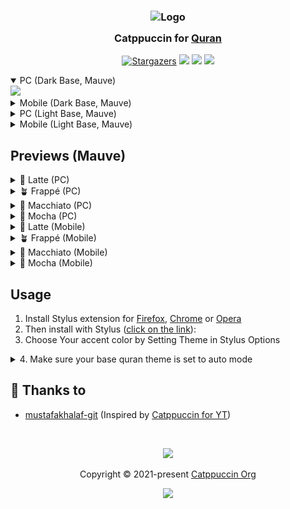 <h3 align="center">
	<img src="https://raw.githubusercontent.com/mustafakhalaf-git/Quran/main/assets/quran.png" width="100" alt="Logo"/><br/>
	<img src="https://raw.githubusercontent.com/catppuccin/catppuccin/main/assets/misc/transparent.png" height="30" width="0px"/>
	Catppuccin for <a href="https://quran.com">Quran</a>
	<img src="https://raw.githubusercontent.com/catppuccin/catppuccin/main/assets/misc/transparent.png" height="30" width="0px"/>
</h3>

<p align="center">
    <a href="https://github.com/mustafakhalaf-git/Quran/stargazers"><img alt="Stargazers" src="https://img.shields.io/github/stars/mustafakhalaf-git/Quran?colorA=363a4f&colorB=b7bdf8&style=for-the-badge"></a>
    <a href="https://github.com/mustafakhalaf-git/Quran/issues"><img src="https://img.shields.io/github/issues/mustafakhalaf-git/Quran?colorA=363a4f&colorB=f5a97f&style=for-the-badge"></a>
    <a href="https://github.com/mustafakhalaf-git/Quran/contributors"><img src="https://img.shields.io/github/contributors/mustafakhalaf-git/Quran?colorA=363a4f&colorB=a6da95&style=for-the-badge"></a>
    <a href="https://raw.githubusercontent.com/mustafakhalaf-git/quran/main/src/CatppuccinQuran.user.css"><img src="https://img.shields.io/badge/stylus-install-cba6f7?colorA=363a4f&style=for-the-badge"></a>
</p>

<p align="center">
  <details open>
  <summary>PC (Dark Base, Mauve)</summary>
  <img src="https://raw.githubusercontent.com/mustafakhalaf-git/quran/main/assets/DarkPreviewPC.webp"/>
  </details>
  <details>
  <summary>Mobile (Dark Base, Mauve)</summary>
  <img src="https://raw.githubusercontent.com/mustafakhalaf-git/quran/main/assets/DarkPreviewMobile.webp"/>
  </details>
  <details>
  <summary>PC (Light Base, Mauve)</summary>
  <img src="https://raw.githubusercontent.com/mustafakhalaf-git/quran/main/assets/LightPreviewPC.webp"/>
  </details>
  <details>
  <summary>Mobile (Light Base, Mauve)</summary>
  <img src="https://raw.githubusercontent.com/mustafakhalaf-git/quran/main/assets/LightPreviewMobile.webp"/>
  </details>
</p>

## Previews (Mauve)

<details>
<summary>🌻 Latte (PC)</summary>
<img src="https://raw.githubusercontent.com/mustafakhalaf-git/quran/main/assets/LatteDarkPC.png"/>
</details>
<details>
<summary>🪴 Frappé (PC)</summary>
<img src="https://raw.githubusercontent.com/mustafakhalaf-git/quran/main/assets/FrappeDarkPC.png"/>
</details>
<details>
<summary>🌺 Macchiato (PC)</summary>
<img src="https://raw.githubusercontent.com/mustafakhalaf-git/quran/main/assets/MacchiatoDarkPC.png"/>
</details>
<details>
<summary>🌿 Mocha (PC)</summary>
<img src="https://raw.githubusercontent.com/mustafakhalaf-git/quran/main/assets/MochaDarkPC.png"/>
</details>
<details>
<summary>🌻 Latte (Mobile)</summary>
<img src="https://raw.githubusercontent.com/mustafakhalaf-git/quran/main/assets/LatteDarkMobile.png"/>
</details>
<details>
<summary>🪴 Frappé (Mobile)</summary>
<img src="https://raw.githubusercontent.com/mustafakhalaf-git/quran/main/assets/FrappeDarkMobile.png"/>
</details>
<details>
<summary>🌺 Macchiato (Mobile)</summary>
<img src="https://raw.githubusercontent.com/mustafakhalaf-git/quran/main/assets/MacchiatoDarkMobile.png"/>
</details>
<details>
<summary>🌿 Mocha (Mobile)</summary>
<img src="https://raw.githubusercontent.com/mustafakhalaf-git/quran/main/assets/MochaDarkMobile.png"/>
</details>

## Usage

1. Install Stylus extension for [Firefox](https://addons.mozilla.org/en-US/firefox/addon/styl-us/), [Chrome](https://chrome.google.com/webstore/detail/stylus/clngdbkpkpeebahjckkjfobafhncgmne) or [Opera](https://addons.opera.com/en-gb/extensions/details/stylus/)
2. Then install with Stylus ([click on the link](https://raw.githubusercontent.com/mustafakhalaf-git/quran/main/src/CatppuccinQuran.user.css)):
3. Choose Your accent color by Setting Theme in Stylus Options
<details>
<summary>
4. Make sure your base quran theme is set to auto mode
</summary>

![Help image](./assets/set-to-auto.png)
</details>

## 💝 Thanks to

- [mustafakhalaf-git](https://github.com/mustafakhalaf-git) (Inspired by  [Catppuccin for YT](https://github.com/catppuccin/youtube/))

&nbsp;

<p align="center">
	<img src="https://raw.githubusercontent.com/catppuccin/catppuccin/main/assets/footers/gray0_ctp_on_line.svg?sanitize=true" />
</p>

<p align="center">
	Copyright &copy; 2021-present <a href="https://github.com/catppuccin" target="_blank">Catppuccin Org</a>
</p>

<p align="center">
	<a href="https://github.com/catppuccin/catppuccin/blob/main/LICENSE"><img src="https://img.shields.io/static/v1.svg?style=for-the-badge&label=License&message=MIT&logoColor=d9e0ee&colorA=363a4f&colorB=b7bdf8"/></a>
</p>
